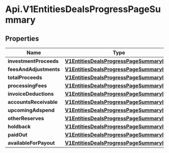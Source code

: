 # Api.V1EntitiesDealsProgressPageSummary

## Properties

Name | Type | Description | Notes
------------ | ------------- | ------------- | -------------
**investmentProceeds** | [**V1EntitiesDealsProgressPageSummaryItem**](V1EntitiesDealsProgressPageSummaryItem.md) |  | [optional] 
**feesAndAdjustments** | [**V1EntitiesDealsProgressPageSummaryItem**](V1EntitiesDealsProgressPageSummaryItem.md) |  | [optional] 
**totalProceeds** | [**V1EntitiesDealsProgressPageSummaryItem**](V1EntitiesDealsProgressPageSummaryItem.md) |  | [optional] 
**processingFees** | [**V1EntitiesDealsProgressPageSummaryItem**](V1EntitiesDealsProgressPageSummaryItem.md) |  | [optional] 
**invoiceDeductions** | [**V1EntitiesDealsProgressPageSummaryItem**](V1EntitiesDealsProgressPageSummaryItem.md) |  | [optional] 
**accountsReceivable** | [**V1EntitiesDealsProgressPageSummaryItem**](V1EntitiesDealsProgressPageSummaryItem.md) |  | [optional] 
**upcomingAdspend** | [**V1EntitiesDealsProgressPageSummaryItem**](V1EntitiesDealsProgressPageSummaryItem.md) |  | [optional] 
**otherReserves** | [**V1EntitiesDealsProgressPageSummaryItem**](V1EntitiesDealsProgressPageSummaryItem.md) |  | [optional] 
**holdback** | [**V1EntitiesDealsProgressPageSummaryItem**](V1EntitiesDealsProgressPageSummaryItem.md) |  | [optional] 
**paidOut** | [**V1EntitiesDealsProgressPageSummaryItem**](V1EntitiesDealsProgressPageSummaryItem.md) |  | [optional] 
**availableForPayout** | [**V1EntitiesDealsProgressPageSummaryItem**](V1EntitiesDealsProgressPageSummaryItem.md) |  | [optional] 


